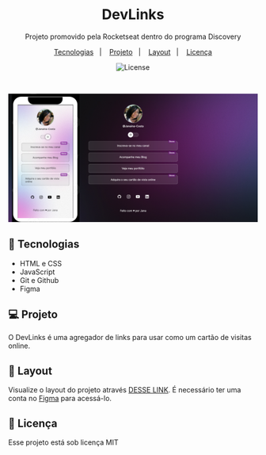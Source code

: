 <h1 align='center'>DevLinks</h1>

<p  align='center'>Projeto promovido pela Rocketseat dentro do programa Discovery</p>

<p  align='center'>
    <a  href='#-tecnologias' > Tecnologias</a>&nbsp;&nbsp;&nbsp;|&nbsp;&nbsp;&nbsp
     <a  href='#-projeto' > Projeto</a>&nbsp;&nbsp;&nbsp;|&nbsp;&nbsp;&nbsp
      <a  href='#-layout' > Layout</a>&nbsp;&nbsp;&nbsp;|&nbsp;&nbsp;&nbsp
       <a  href='#-licença' > Licença</a>

</p>

<p  align='center'>
    <img alt='License' src='https://img.shields.io/static/v1?label=license&message=MIT&color=49AA26&labelColor=000000'>
</p>
<br>


<p  align='center'>
    <img alt='Projeto DevLink' src='.github/preview.png'>
</p>

##  🔧 Tecnologias
- HTML e CSS
- JavaScript
- Git e Github
- Figma

## 💻 Projeto

O DevLinks é uma agregador de links para usar como  um cartão de visitas online.

## 📝 Layout

Visualize o layout do projeto através [DESSE LINK](https://www.figma.com/file/bclgemi1RaVwOdFjbHgbPG/DevLinks-%E2%80%A2-Projeto-Discover-(Community)?node-id=10%3A620&mode=dev). É necessário ter uma conta no [Figma](https://www.figma.com/) para acessá-lo.

## :memo: Licença
Esse projeto está sob licença MIT